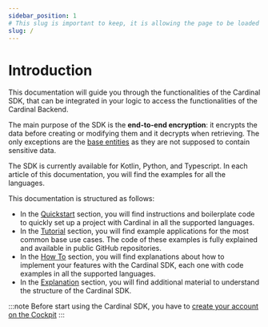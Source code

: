 ```yaml
---
sidebar_position: 1
# This slug is important to keep, it is allowing the page to be loaded as the homepage instead of the classic landing page
slug: /
---
```


# Introduction

This documentation will guide you through the functionalities of the Cardinal SDK, that can be integrated in your logic
to access the functionalities of the Cardinal Backend.

The main purpose of the SDK is the **end-to-end encryption**: it encrypts the data before creating or modifying them and
it decrypts when retrieving. The only exceptions are the [base entities](/explanations/data-model/#base-entities) as
they are not supposed to contain sensitive data.

The SDK is currently available for Kotlin, Python, and Typescript. In each article of this documentation, you will find
the examples for all the languages.

This documentation is structured as follows:

- In the [Quickstart](/quickstart/index) section, you will find instructions and boilerplate code to quickly set up a project with Cardinal in
all the supported languages.
- In the [Tutorial](/tutorial) section, you will find example applications for the most common base use cases. The
code of these examples is fully explained and available in public GitHub repositories.
- In the [How To](/how-to/index) section, you will find explanations about how to implement your features with the
Cardinal SDK, each one with code examples in all the supported languages.
- In the [Explanation](/explanations/index) section, you will find additional material to understand the structure 
of the Cardinal SDK.

:::note
Before start using the Cardinal SDK, you have to [create your account on the Cockpit](cockpit/how-to/how-to-create-your-account)
:::